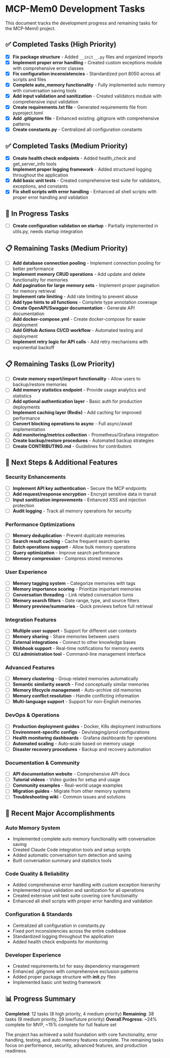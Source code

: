 # MCP-Mem0 Development Tasks

This document tracks the development progress and remaining tasks for the MCP-Mem0 project.

## ✅ Completed Tasks (High Priority)

- [x] **Fix package structure** - Added `__init__.py` files and organized imports
- [x] **Implement proper error handling** - Created custom exceptions module with comprehensive error classes
- [x] **Fix configuration inconsistencies** - Standardized port 8050 across all scripts and files
- [x] **Complete auto_memory functionality** - Fully implemented auto memory with conversation saving tools
- [x] **Add input validation and sanitization** - Created validators module with comprehensive input validation
- [x] **Create requirements.txt file** - Generated requirements file from pyproject.toml
- [x] **Add .gitignore file** - Enhanced existing .gitignore with comprehensive patterns
- [x] **Create constants.py** - Centralized all configuration constants

## ✅ Completed Tasks (Medium Priority)

- [x] **Create health check endpoints** - Added health_check and get_server_info tools
- [x] **Implement proper logging framework** - Added structured logging throughout the application
- [x] **Add basic unit tests** - Created comprehensive test suite for validators, exceptions, and constants
- [x] **Fix shell scripts with error handling** - Enhanced all shell scripts with proper error handling and validation

## 🔄 In Progress Tasks

- [ ] **Create configuration validation on startup** - Partially implemented in utils.py, needs startup integration

## 📋 Remaining Tasks (Medium Priority)

- [ ] **Add database connection pooling** - Implement connection pooling for better performance
- [ ] **Implement memory CRUD operations** - Add update and delete functionality for memories
- [ ] **Add pagination for large memory sets** - Implement proper pagination for memory retrieval
- [ ] **Implement rate limiting** - Add rate limiting to prevent abuse
- [ ] **Add type hints to all functions** - Complete type annotation coverage
- [ ] **Create OpenAPI/Swagger documentation** - Generate API documentation
- [ ] **Add docker-compose.yml** - Create docker-compose for easier deployment
- [ ] **Add GitHub Actions CI/CD workflow** - Automated testing and deployment
- [ ] **Implement retry logic for API calls** - Add retry mechanisms with exponential backoff

## 📋 Remaining Tasks (Low Priority)

- [ ] **Create memory export/import functionality** - Allow users to backup/restore memories
- [ ] **Add memory statistics endpoint** - Provide usage analytics and statistics
- [ ] **Add optional authentication layer** - Basic auth for production deployments
- [ ] **Implement caching layer (Redis)** - Add caching for improved performance
- [ ] **Convert blocking operations to async** - Full async/await implementation
- [ ] **Add monitoring/metrics collection** - Prometheus/Grafana integration
- [ ] **Create backup/restore procedures** - Automated backup strategies
- [ ] **Create CONTRIBUTING.md** - Guidelines for contributors

## 🎯 Next Steps & Additional Features

### Security Enhancements
- [ ] **Implement API key authentication** - Secure the MCP endpoints
- [ ] **Add request/response encryption** - Encrypt sensitive data in transit
- [ ] **Input sanitization improvements** - Enhanced XSS and injection protection
- [ ] **Audit logging** - Track all memory operations for security

### Performance Optimizations
- [ ] **Memory deduplication** - Prevent duplicate memories
- [ ] **Search result caching** - Cache frequent search queries
- [ ] **Batch operations support** - Allow bulk memory operations
- [ ] **Query optimization** - Improve search performance
- [ ] **Memory compression** - Compress stored memories

### User Experience
- [ ] **Memory tagging system** - Categorize memories with tags
- [ ] **Memory importance scoring** - Prioritize important memories
- [ ] **Conversation threading** - Link related conversation turns
- [ ] **Memory search filters** - Date range, type, and source filters
- [ ] **Memory preview/summaries** - Quick previews before full retrieval

### Integration Features
- [ ] **Multiple user support** - Support for different user contexts
- [ ] **Memory sharing** - Share memories between users
- [ ] **External integrations** - Connect to other knowledge bases
- [ ] **Webhook support** - Real-time notifications for memory events
- [ ] **CLI administration tool** - Command-line management interface

### Advanced Features
- [ ] **Memory clustering** - Group related memories automatically
- [ ] **Semantic similarity search** - Find conceptually similar memories
- [ ] **Memory lifecycle management** - Auto-archive old memories
- [ ] **Memory conflict resolution** - Handle conflicting information
- [ ] **Multi-language support** - Support for non-English memories

### DevOps & Operations
- [ ] **Production deployment guides** - Docker, K8s deployment instructions
- [ ] **Environment-specific configs** - Dev/staging/prod configurations
- [ ] **Health monitoring dashboards** - Grafana dashboards for operations
- [ ] **Automated scaling** - Auto-scale based on memory usage
- [ ] **Disaster recovery procedures** - Backup and recovery automation

### Documentation & Community
- [ ] **API documentation website** - Comprehensive API docs
- [ ] **Tutorial videos** - Video guides for setup and usage
- [ ] **Community examples** - Real-world usage examples
- [ ] **Migration guides** - Migrate from other memory systems
- [ ] **Troubleshooting wiki** - Common issues and solutions

## 🚀 Recent Major Accomplishments

### Auto Memory System
- Implemented complete auto memory functionality with conversation saving
- Created Claude Code integration tools and setup scripts
- Added automatic conversation turn detection and saving
- Built conversation summary and statistics tools

### Code Quality & Reliability
- Added comprehensive error handling with custom exception hierarchy
- Implemented input validation and sanitization for all operations
- Created extensive unit test suite covering core functionality
- Enhanced all shell scripts with proper error handling and validation

### Configuration & Standards
- Centralized all configuration in constants.py
- Fixed port inconsistencies across the entire codebase
- Standardized logging throughout the application
- Added health check endpoints for monitoring

### Developer Experience
- Created requirements.txt for easy dependency management
- Enhanced .gitignore with comprehensive exclusion patterns
- Added proper package structure with __init__.py files
- Implemented basic unit testing framework

## 📊 Progress Summary

**Completed**: 12 tasks (8 high priority, 4 medium priority)
**Remaining**: 38 tasks (9 medium priority, 29 low/future priority)
**Overall Progress**: ~24% complete for MVP, ~15% complete for full feature set

The project has achieved a solid foundation with core functionality, error handling, testing, and auto memory features complete. The remaining tasks focus on performance, security, advanced features, and production readiness.